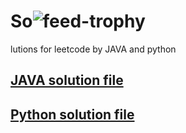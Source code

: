 # So![feed-trophy](https://user-images.githubusercontent.com/68886395/166475805-0f0830e0-12fc-48f9-add4-84ef78ccefb7.svg)
lutions for leetcode by JAVA and python
## [JAVA solution file](https://github.com/shou0228/leetcode-practce/tree/main/java)
## [Python solution file](https://github.com/shou0228/leetcode-practce/tree/main/python)
